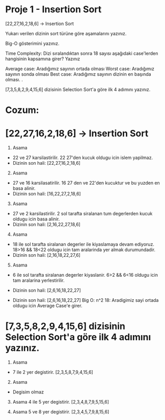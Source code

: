 # Proje 1 - Insertion Sort
[22,27,16,2,18,6] -> Insertion Sort

Yukarı verilen dizinin sort türüne göre aşamalarını yazınız.

Big-O gösterimini yazınız.

Time Complexity: Dizi sıralandıktan sonra 18 sayısı aşağıdaki case'lerden hangisinin kapsamına girer? Yazınız

Average case: Aradığımız sayının ortada olması
Worst case: Aradığımız sayının sonda olması
Best case: Aradığımız sayının dizinin en başında olması.
.



[7,3,5,8,2,9,4,15,6] dizisinin Selection Sort'a göre ilk 4 adımını yazınız.


# Cozum:

# [22,27,16,2,18,6] -> Insertion Sort

1. Asama
- 22 ve 27 karsilastirilir. 22 27'den kucuk oldugu icin islem yapilmaz.
- Dizinin son hali: [22,27,16,2,18,6]

2. Asama
- 27 ve 16 karsilasatirilir. 16 27 den ve 22'den kucuktur ve bu yuzden en basa alinir. 
- Dizinin son hali: [16,22,27,2,18,6]

3. Asama
- 27 ve 2 karsilastirilir. 2 sol tarafta siralanan tum degerlerden kucuk oldugu icin basa alinir.
- Dizinin son hali: [2,16,22,27,18,6]

4. Asama
- 18 ile sol tarafta siralanan degerler ile kiyaslamaya devam ediyoruz. 18>16 && 18<22 oldugu icin tam aralarinda yer almak durumundadir.
- Dizinin son hali: [2,16,18,22,27,6]

5. Asama
- 6 ile sol tarafta siralanan degerler kiyaslanir. 6>2 && 6<16 oldugu icin tam aralarina yerlestirilir.
- Dizinin son hali: [2,6,16,18,22,27]


- Dizinin son hali: [2,6,16,18,22,27]
Big O: n^2
18: Aradigimiz sayi ortada oldugu icin Average Case'e girer.



# [7,3,5,8,2,9,4,15,6] dizisinin Selection Sort'a göre ilk 4 adımını yazınız.

1. Asama
- 7 ile 2 yer degistirir. [2,3,5,8,7,9,4,15,6]

2. Asama
- Degisim olmaz

3. Asama
4 ile 5 yer degistirir. [2,3,4,8,7,9,5,15,6]

4. Asama
5 ve 8 yer degistirir. [2,3,4,5,7,9,8,15,6]
